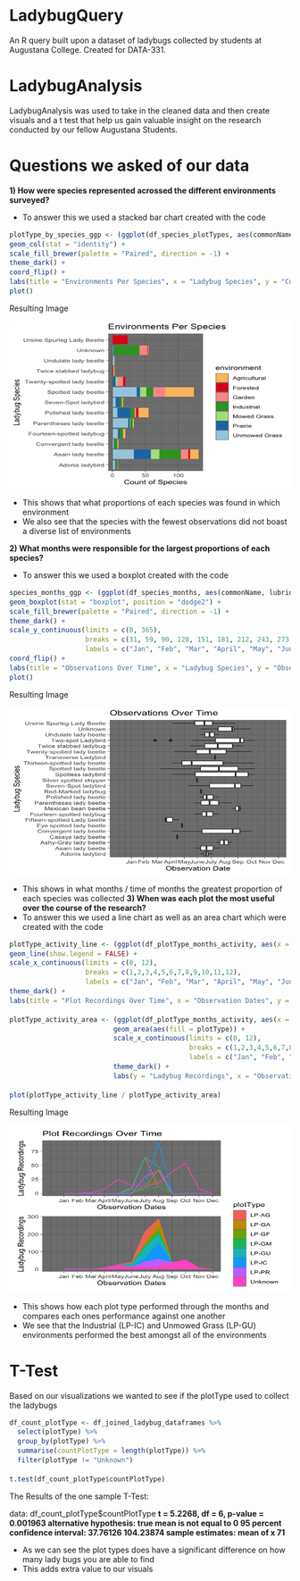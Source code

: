 # LadybugQuery
An R query built upon a dataset of ladybugs collected by students at Augustana College. Created for DATA-331.

# LadybugAnalysis
LadybugAnalysis was used to take in the cleaned data and then create visuals and a t test that help us gain valuable insight on the research conducted by our fellow Augustana
Students.

# Questions we asked of our data
**1) How were species represented acrossed the different environments surveyed?**
  * To answer this we used a stacked bar chart created with the code

  ``` r
  plotType_by_species_ggp <- (ggplot(df_species_plotTypes, aes(commonName, speciesCount, fill = environment)) +   
  geom_col(stat = "identity") +
  scale_fill_brewer(palette = "Paired", direction = -1) +
  theme_dark() +
  coord_flip() +
  labs(title = "Environments Per Species", x = "Ladybug Species", y = "Count of Species")) %T>%
  plot()
  ```
  
  Resulting Image
  
  <img src="images/Question 1 Visual.png" alt="Question 1 Visual" width="600" height="300">
  
* This shows that what proportions of each species was found in which environment
* We also see that the species with the fewest observations did not boast a diverse list of environments
    
**2) What months were responsible for the largest proportions of each species?**
  * To answer this we used a boxplot created with the code 
  ```r
  species_months_ggp <- (ggplot(df_species_months, aes(commonName, lubridate::yday(x = eventDate))) +   
  geom_boxplot(stat = "boxplot", position = "dodge2") +
  scale_fill_brewer(palette = "Paired", direction = -1) +
  theme_dark() +
  scale_y_continuous(limits = c(0, 365),
                     breaks = c(31, 59, 90, 120, 151, 181, 212, 243, 273, 304, 334, 365), 
                     labels = c("Jan", "Feb", "Mar", "April", "May", "June", "July", "Aug", "Sep", "Oct", "Nov", "Dec")) +
  coord_flip() +
  labs(title = "Observations Over Time", x = "Ladybug Species", y = "Observation Date")) %T>%
  plot()
  ```
  
  Resulting Image
  
  <img src="images/Question 2 Visual.png" alt="Question 2 Visual" width="600" height="300">
  
  * This shows in what months / time of months the greatest proportion of each species was collected
**3) When was each plot the most useful over the course of the research?**
  * To answer this we used a line chart as well as an area chart which were created with the code
  ```r
  plotType_activity_line <- (ggplot(df_plotType_months_activity, aes(x = month, y = countMonth, color = plotType))  +
  geom_line(show.legend = FALSE) +
  scale_x_continuous(limits = c(0, 12),
                     breaks = c(1,2,3,4,5,6,7,8,9,10,11,12), 
                     labels = c("Jan", "Feb", "Mar", "April", "May", "June", "July", "Aug", "Sep", "Oct", "Nov", "Dec")) +
  theme_dark() +
  labs(title = "Plot Recordings Over Time", x = "Observation Dates", y = "Ladybug Recordings")) 

  plotType_activity_area <- (ggplot(df_plotType_months_activity, aes(x = month, y = countMonth, color = plotType))  +
                            geom_area(aes(fill = plotType)) +
                            scale_x_continuous(limits = c(0, 12),
                                               breaks = c(1,2,3,4,5,6,7,8,9,10,11,12), 
                                               labels = c("Jan", "Feb", "Mar", "April", "May", "June", "July", "Aug", "Sep", "Oct", "Nov", "Dec")) +
                            theme_dark() +
                            labs(y = "Ladybug Recordings", x = "Observation Dates", legend = "Plot Type"))

  plot(plotType_activity_line / plotType_activity_area)
  ```
  Resulting Image
  
  <img src="images/Question 3 Visual.png" alt="Question 3 Visual" width="600" height="300">
  
  * This shows how each plot type performed through the months and compares each ones performance against one another
  * We see that the Industrial (LP-IC) and Unmowed Grass (LP-GU) environments performed the best amongst all of the environments

# T-Test
Based on our visualizations we wanted to see if the plotType used to collect the ladybugs

```r
df_count_plotType <- df_joined_ladybug_dataframes %>%
  select(plotType) %>%
  group_by(plotType) %>%
  summarise(countPlotType = length(plotType)) %>%
  filter(plotType != "Unknown")

t.test(df_count_plotType$countPlotType)
```

The Results of the one sample T-Test:

data:  df_count_plotType$countPlotType
**t = 5.2268, df = 6, p-value = 0.001963
alternative hypothesis: true mean is not equal to 0
     95 percent confidence interval:
          37.76126 104.23874
sample estimates: mean of x 71** 

* As we can see the plot types does have a significant difference on how many lady bugs you are able to find
* This adds extra value to our visuals
